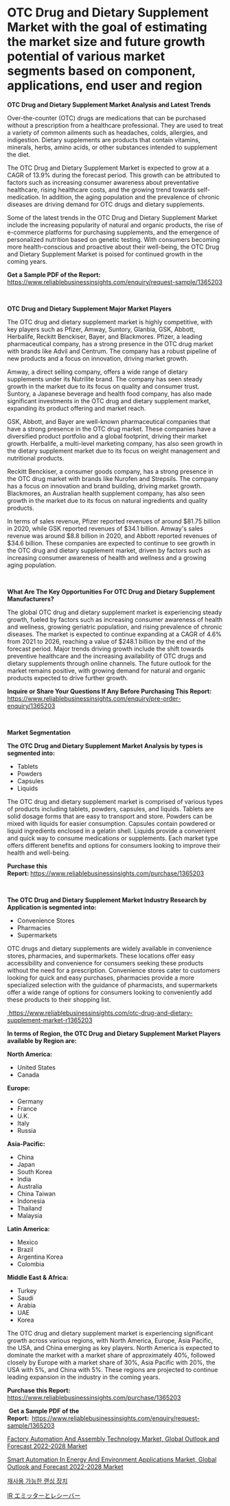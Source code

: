 <p><h1>OTC Drug and Dietary Supplement Market with the goal of estimating the market size and future growth potential of various market segments based on component, applications, end user and region</h1></p><p><strong>OTC Drug and Dietary Supplement Market Analysis and Latest Trends</strong></p>
<p><p>Over-the-counter (OTC) drugs are medications that can be purchased without a prescription from a healthcare professional. They are used to treat a variety of common ailments such as headaches, colds, allergies, and indigestion. Dietary supplements are products that contain vitamins, minerals, herbs, amino acids, or other substances intended to supplement the diet.</p><p>The OTC Drug and Dietary Supplement Market is expected to grow at a CAGR of 13.9% during the forecast period. This growth can be attributed to factors such as increasing consumer awareness about preventative healthcare, rising healthcare costs, and the growing trend towards self-medication. In addition, the aging population and the prevalence of chronic diseases are driving demand for OTC drugs and dietary supplements.</p><p>Some of the latest trends in the OTC Drug and Dietary Supplement Market include the increasing popularity of natural and organic products, the rise of e-commerce platforms for purchasing supplements, and the emergence of personalized nutrition based on genetic testing. With consumers becoming more health-conscious and proactive about their well-being, the OTC Drug and Dietary Supplement Market is poised for continued growth in the coming years.</p></p>
<p><strong>Get a Sample PDF of the Report:&nbsp;</strong> <a href="https://www.reliablebusinessinsights.com/enquiry/request-sample/1365203">https://www.reliablebusinessinsights.com/enquiry/request-sample/1365203</a></p>
<p>&nbsp;</p>
<p><strong>OTC Drug and Dietary Supplement Major Market Players</strong></p>
<p><p>The OTC drug and dietary supplement market is highly competitive, with key players such as Pfizer, Amway, Suntory, Glanbia, GSK, Abbott, Herbalife, Reckitt Benckiser, Bayer, and Blackmores. Pfizer, a leading pharmaceutical company, has a strong presence in the OTC drug market with brands like Advil and Centrum. The company has a robust pipeline of new products and a focus on innovation, driving market growth.</p><p>Amway, a direct selling company, offers a wide range of dietary supplements under its Nutrilite brand. The company has seen steady growth in the market due to its focus on quality and consumer trust. Suntory, a Japanese beverage and health food company, has also made significant investments in the OTC drug and dietary supplement market, expanding its product offering and market reach.</p><p>GSK, Abbott, and Bayer are well-known pharmaceutical companies that have a strong presence in the OTC drug market. These companies have a diversified product portfolio and a global footprint, driving their market growth. Herbalife, a multi-level marketing company, has also seen growth in the dietary supplement market due to its focus on weight management and nutritional products.</p><p>Reckitt Benckiser, a consumer goods company, has a strong presence in the OTC drug market with brands like Nurofen and Strepsils. The company has a focus on innovation and brand building, driving market growth. Blackmores, an Australian health supplement company, has also seen growth in the market due to its focus on natural ingredients and quality products.</p><p>In terms of sales revenue, Pfizer reported revenues of around $81.75 billion in 2020, while GSK reported revenues of $34.1 billion. Amway's sales revenue was around $8.8 billion in 2020, and Abbott reported revenues of $34.6 billion. These companies are expected to continue to see growth in the OTC drug and dietary supplement market, driven by factors such as increasing consumer awareness of health and wellness and a growing aging population.</p></p>
<p>&nbsp;</p>
<p><strong>What Are The Key Opportunities For OTC Drug and Dietary Supplement Manufacturers?</strong></p>
<p><p>The global OTC drug and dietary supplement market is experiencing steady growth, fueled by factors such as increasing consumer awareness of health and wellness, growing geriatric population, and rising prevalence of chronic diseases. The market is expected to continue expanding at a CAGR of 4.6% from 2021 to 2026, reaching a value of $248.1 billion by the end of the forecast period. Major trends driving growth include the shift towards preventive healthcare and the increasing availability of OTC drugs and dietary supplements through online channels. The future outlook for the market remains positive, with growing demand for natural and organic products expected to drive further growth.</p></p>
<p><strong>Inquire or Share Your Questions If Any Before Purchasing This Report:</strong> <a href="https://www.reliablebusinessinsights.com/enquiry/pre-order-enquiry/1365203">https://www.reliablebusinessinsights.com/enquiry/pre-order-enquiry/1365203</a></p>
<p>&nbsp;</p>
<p><strong>Market Segmentation</strong></p>
<p><strong>The OTC Drug and Dietary Supplement Market Analysis by types is segmented into:</strong></p>
<p><ul><li>Tablets</li><li>Powders</li><li>Capsules</li><li>Liquids</li></ul></p>
<p><p>The OTC drug and dietary supplement market is comprised of various types of products including tablets, powders, capsules, and liquids. Tablets are solid dosage forms that are easy to transport and store. Powders can be mixed with liquids for easier consumption. Capsules contain powdered or liquid ingredients enclosed in a gelatin shell. Liquids provide a convenient and quick way to consume medications or supplements. Each market type offers different benefits and options for consumers looking to improve their health and well-being.</p></p>
<p><strong>Purchase this Report:&nbsp;</strong><a href="https://www.reliablebusinessinsights.com/purchase/1365203">https://www.reliablebusinessinsights.com/purchase/1365203</a></p>
<p>&nbsp;</p>
<p><strong>The OTC Drug and Dietary Supplement Market Industry Research by Application is segmented into:</strong></p>
<p><ul><li>Convenience Stores</li><li>Pharmacies</li><li>Supermarkets</li></ul></p>
<p><p>OTC drugs and dietary supplements are widely available in convenience stores, pharmacies, and supermarkets. These locations offer easy accessibility and convenience for consumers seeking these products without the need for a prescription. Convenience stores cater to customers looking for quick and easy purchases, pharmacies provide a more specialized selection with the guidance of pharmacists, and supermarkets offer a wide range of options for consumers looking to conveniently add these products to their shopping list.</p></p>
<p><a href="https://www.reliablebusinessinsights.com/otc-drug-and-dietary-supplement-market-r1365203">&nbsp;https://www.reliablebusinessinsights.com/otc-drug-and-dietary-supplement-market-r1365203</a></p>
<p><strong>In terms of Region, the OTC Drug and Dietary Supplement Market Players available by Region are:</strong></p>
<p>
    <p> <strong> North America: </strong>
        <ul>
            <li>United States</li>
            <li>Canada</li>
        </ul>
        </p> 
    <p> <strong> Europe: </strong>
        <ul>
            <li>Germany</li>
            <li>France</li>
            <li>U.K.</li>
            <li>Italy</li>
            <li>Russia</li>
        </ul>
        </p> 
    <p> <strong> Asia-Pacific: </strong>
        <ul>
            <li>China</li>
            <li>Japan</li>
            <li>South Korea</li>
            <li>India</li>
            <li>Australia</li>
            <li>China Taiwan</li>
            <li>Indonesia</li>
            <li>Thailand</li>
            <li>Malaysia</li>
        </ul>
        </p> 
    <p> <strong> Latin America: </strong>
        <ul>
            <li>Mexico</li>
            <li>Brazil</li>
            <li>Argentina Korea</li>
            <li>Colombia</li>
        </ul>
        </p> 
    <p> <strong> Middle East & Africa: </strong>
        <ul>
            <li>Turkey</li>
            <li>Saudi</li>
            <li>Arabia</li>
            <li>UAE</li>
            <li>Korea</li>
        </ul>
    </p>
    </p>
<p><p>The OTC drug and dietary supplement market is experiencing significant growth across various regions, with North America, Europe, Asia Pacific, the USA, and China emerging as key players. North America is expected to dominate the market with a market share of approximately 40%, followed closely by Europe with a market share of 30%, Asia Pacific with 20%, the USA with 5%, and China with 5%. These regions are projected to continue leading expansion in the industry in the coming years.</p></p>
<p><strong>Purchase this Report: </strong><a href="https://www.reliablebusinessinsights.com/purchase/1365203">https://www.reliablebusinessinsights.com/purchase/1365203</a></p>
<p>&nbsp;<strong>Get a Sample PDF of the Report:&nbsp;&nbsp;</strong><a href="https://www.reliablebusinessinsights.com/enquiry/request-sample/1365203">https://www.reliablebusinessinsights.com/enquiry/request-sample/1365203</a></p>
<p><strong></strong></p>
<p><p><a href="https://github.com/temeroso029/Market-Research-Report-List-1/blob/main/factory-automation-and-assembly-technology-market-global-outlook-and-forecast-2022-2028-market.md">Factory Automation And Assembly Technology Market, Global Outlook and Forecast 2022-2028 Market</a></p><p><a href="https://github.com/cearrahenry142024/Market-Research-Report-List-1/blob/main/smart-automation-in-energy-and-environment-applications-market-global-outlook-and-forecast-2022-2028-market.md">Smart Automation In Energy And Environment Applications Market, Global Outlook and Forecast 2022-2028 Market</a></p><p><a href="https://github.com/alfitoms13/Market-Research-Report-List-1/blob/main/7642880125444.md">재사용 가능한 랜싱 장치</a></p><p><a href="https://github.com/qwpelcjko9242629/Market-Research-Report-List-3/blob/main/5842220123825.md">IR エミッターとレシーバー</a></p></p>
